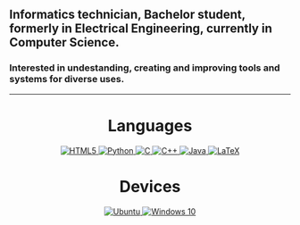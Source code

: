 ## Informatics technician, Bachelor student, formerly in Electrical Engineering, currently in Computer Science.
### Interested in undestanding, creating and improving tools and systems for diverse uses. 

-----

<div align="center">
  <h1> Languages</h1>
  
<a href="https://pt.wikipedia.org/wiki/HTML5">
        <img alt="HTML5" src="https://img.shields.io/badge/html5%20-%23E34F26.svg?&style=for-the-badge&logo=html5&logoColor=white"/>
  </a>
<a href="https://www.python.org">
        <img alt="Python" src="https://img.shields.io/badge/python%20-%2314354C.svg?&style=for-the-badge&logo=python&logoColor=white"/>
    </a>
<a href="https://pt.wikipedia.org/wiki/C_(linguagem_de_programação)">
        <img alt="C" src="https://img.shields.io/badge/c%20-%2300599C.svg?&style=for-the-badge&logo=c&logoColor=white"/>
    </a>
    <a href="https://www.cplusplus.com">
        <img alt="C++" src="https://img.shields.io/badge/c++%20-%2300599C.svg?&style=for-the-badge&logo=c%2B%2B&ogoColor=white"/>
    </a>
      <a href="https://www.java.com">
        <img alt="Java" src="https://img.shields.io/badge/java-%23ED8B00.svg?&style=for-the-badge&logo=java&logoColor=white"/>
    </a>
      <a href="https://www.latex-project.org">
        <img alt="LaTeX" src="https://img.shields.io/badge/latex%20-%23008080.svg?&style=for-the-badge&logo=latex&logoColor=white"/>
    </a>
</div>


<div align="center">
    <h1>Devices</h1>
    <a href="https://ubuntu.com">
        <img alt="Ubuntu" src="https://img.shields.io/badge/Ubuntu-E95420?style=for-the-badge&logo=ubuntu&logoColor=white" />
    </a>
    <a href="https://www.microsoft.com/pt-br/windows/">
        <img alt="Windows 10" src="https://img.shields.io/badge/Windows-0078D6?style=for-the-badge&logo=windows&logoColor=white" />
    </a>
</div>


